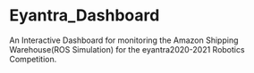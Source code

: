 # Eyantra_Dashboard
An Interactive Dashboard for monitoring the Amazon Shipping Warehouse(ROS Simulation) for the eyantra2020-2021 Robotics Competition.
